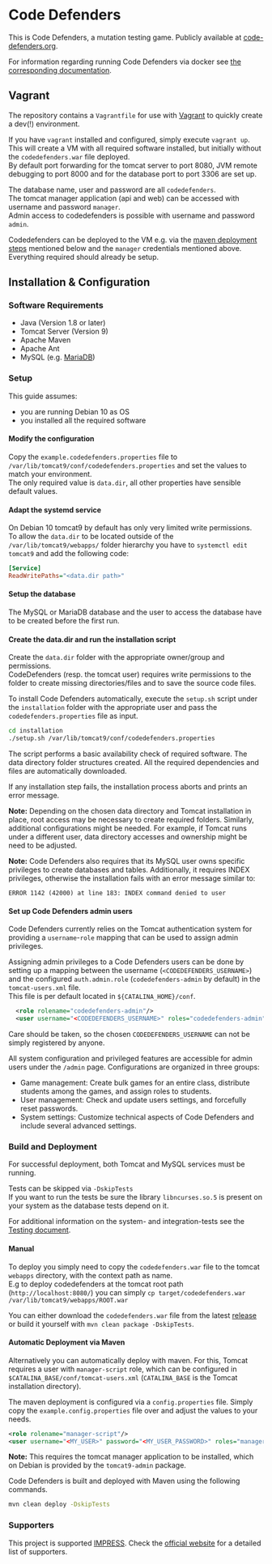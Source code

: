 # Code Defenders

This is Code Defenders, a mutation testing game. Publicly available at [code-defenders.org](<http://code-defenders.org>).

For information regarding running Code Defenders via docker see [the corresponding documentation](docker/README.md).

## Vagrant

The repository contains a `Vagrantfile` for use with [Vagrant](https://www.vagrantup.com/) to quickly create a dev(!) environment.

If you have `vagrant` installed and configured, simply execute `vagrant up`. This will create a VM with all required software installed, but initially without the `codedefenders.war` file deployed.  
By default port forwarding for the tomcat server to port 8080, JVM remote debugging to port 8000 and for the database port to port 3306 are set up.

The database name, user and password are all `codedefenders`.  
The tomcat manager application (api and web) can be accessed with username and password `manager`.  
Admin access to codedefenders is possible with username and password `admin`.

Codedefenders can be deployed to the VM e.g. via the [maven deployment steps](#automatic-deployment-via-maven) mentioned below and the `manager` credentials mentioned above. Everything required should already be setup.

## Installation & Configuration

### Software Requirements

- Java (Version 1.8 or later)
- Tomcat Server (Version 9)
- Apache Maven
- Apache Ant
- MySQL (e.g. [MariaDB](https://mariadb.org/))

### Setup

This guide assumes:
 - you are running Debian 10 as OS
 - you installed all the required software

#### Modify the configuration

Copy the `example.codedefenders.properties` file to `/var/lib/tomcat9/conf/codedefenders.properties` and set the values to match your environment.  
The only required value is `data.dir`, all other properties have sensible default values.

#### Adapt the systemd service

On Debian 10 tomcat9 by default has only very limited write permissions.  
To allow the `data.dir` to be located outside of the `/var/lib/tomcat9/webapps/` folder hierarchy you have to `systemctl edit tomcat9` and add the following code:  
```ini
[Service]
ReadWritePaths="<data.dir path>"
```

#### Setup the database

The MySQL or MariaDB database and the user to access the database have to be created before the first run.

#### Create the data.dir and run the installation script

Create the `data.dir` folder with the appropriate owner/group and permissions.  
CodeDefenders (resp. the tomcat user) requires write permissions to the folder to create missing directories/files and to save the source code files.

To install Code Defenders automatically, execute the `setup.sh` script under the `installation` folder with the appropriate user and pass the `codedefenders.properties` file as input.

```bash
cd installation
./setup.sh /var/lib/tomcat9/conf/codedefenders.properties
```

The script performs a basic availability check of required software. The data directory folder structures created. All the required dependencies and files are automatically downloaded.

If any installation step fails, the installation process aborts and prints an error message.

**Note:** Depending on the chosen data directory and Tomcat installation in place, root access may be necessary to create required folders. Similarly, additional configurations might be needed. For example, if Tomcat runs under a different user, data directory accesses and ownership might be need to be adjusted.

**Note:** Code Defenders also requires that its MySQL user owns specific privileges to create databases and tables. Additionally, it requires INDEX privileges, otherwise the installation fails with an error message similar to:

```ERROR 1142 (42000) at line 183: INDEX command denied to user```


#### Set up Code Defenders admin users

Code Defenders currently relies on the Tomcat authentication system for providing a `username`-`role` mapping that can be used to assign admin privileges.

Assigning admin privileges to a Code Defenders users can be done by setting up a mapping between the username (`<CODEDEFENDERS_USERNAME>`) and the configured `auth.admin.role` (`codedefenders-admin` by default) in the `tomcat-users.xml` file.  
This file is per default located in `${CATALINA_HOME}/conf`.

```xml
  <role rolename="codedefenders-admin"/>
  <user username="<CODEDEFENDERS_USERNAME>" roles="codedefenders-admin"/>
```

Care should be taken, so the chosen `CODEDEFENDERS_USERNAME` can not be simply registered by anyone.

All system configuration and privileged features are accessible for admin users under the `/admin` page. Configurations are organized in three groups:

* Game management: Create bulk games for an entire class, distribute students among the games, and assign roles to students.
* User management: Check and update users settings, and forcefully reset passwords.
* System settings: Customize technical aspects of Code Defenders and include several advanced settings.


### Build and Deployment

For successful deployment, both Tomcat and MySQL services must be running.

Tests can be skipped via `-DskipTests`  
If you want to run the tests be sure the library `libncurses.so.5` is present on your system as the database tests depend on it.

For additional information on the system- and integration-tests see the [Testing document](docs/Testing.md).

#### Manual

To deploy you simply need to copy the `codedefenders.war` file to the tomcat `webapps` directory, with the context path as name.  
E.g to deploy codedefenders at the tomcat root path (`http://localhost:8080/`) you can simply `cp target/codedefenders.war /var/lib/tomcat9/webapps/ROOT.war`

You can either download the `codedefenders.war` file from the latest [release](https://github.com/CodeDefenders/CodeDefenders/releases/) or build it yourself with `mvn clean package -DskipTests`.

#### Automatic Deployment via Maven

Alternatively you can automatically deploy with maven. For this, Tomcat requires a user with `manager-script` role, which can be configured in `$CATALINA_BASE/conf/tomcat-users.xml` (`CATALINA_BASE` is the Tomcat installation directory).

The maven deployment is configured via a `config.properties` file. Simply copy the `example.config.properties` file over and adjust the values to your needs.

```xml
<role rolename="manager-script"/>
<user username="<MY_USER>" password="<MY_USER_PASSWORD>" roles="manager-script"/>
```

**Note:** This requires the tomcat manager application to be installed, which on Debian is provided by the `tomcat9-admin` package.

Code Defenders is built and deployed with Maven using the following commands.

```bash
mvn clean deploy -DskipTests
```

### Supporters

This project is supported [IMPRESS](https://impress-project.eu/).
Check the [official website](https://code-defenders.org/about) for a detailed
list of supporters.
